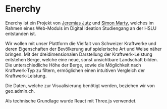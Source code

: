 # Enerchy

Enerchy ist ein Projekt von [Jeremias Jutz](https://jeremiasjutz.ch) und [Simon Marty](https://www.linkedin.com/in/marty-simon/), welches im Rahmen eines Web-Moduls im Digital Ideation Studiengang an der HSLU entstanden ist.

Wir wollen mit unser Plattform die Vielfalt von Schweizer Kraftwerke und deren Eigenschaften der Bevölkerung auf spielerische Art und Weise näher bringen. Mit der dreidimensionalen Darstellung der Kraftwerk-Leistung entstehen Berge, welche eine neue, sonst unsichtbare Landschaft bilden. Die unterschiedliche Höhe der Berge, sowie die Möglichkeit nach Kraftwerk-Typ zu filtern, ermöglichen einen intuitiven Vergleich der Kraftwerk-Leistung.

Die Daten, welche zur Visualisierung benötigt werden, beziehen wir von geo.admin.ch.

Als technische Grundlage wurde React mit Three.js verwendet.